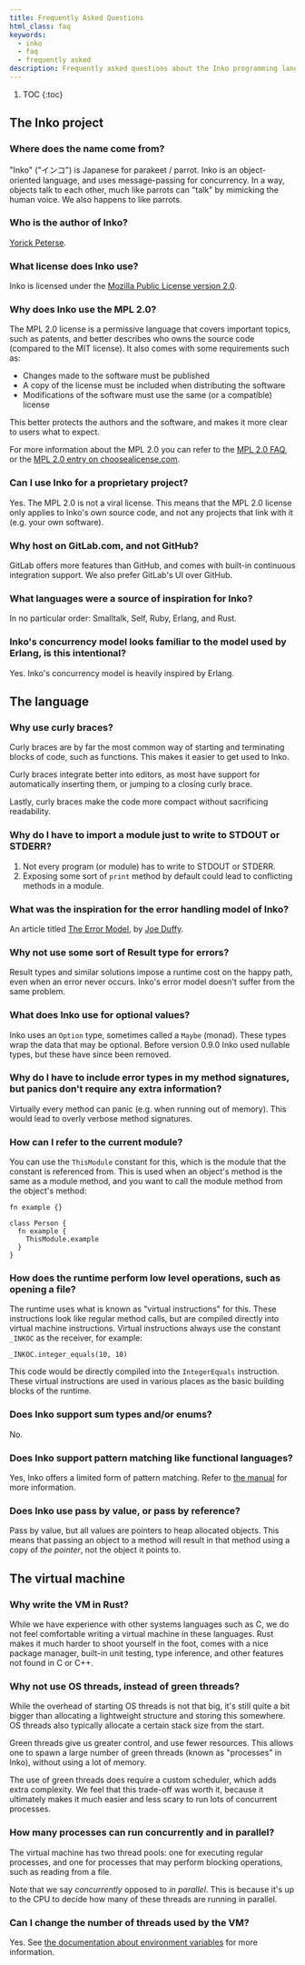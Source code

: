 ```yaml
---
title: Frequently Asked Questions
html_class: faq
keywords:
  - inko
  - faq
  - frequently asked
description: Frequently asked questions about the Inko programming language.
---
```


1. TOC
{:toc}

## The Inko project

### Where does the name come from?

"Inko" ("インコ") is Japanese for parakeet / parrot. Inko is an object-oriented
language, and uses message-passing for concurrency. In a way, objects talk to
each other, much like parrots can "talk" by mimicking the human voice. We also
happens to like parrots.

### Who is the author of Inko?

[Yorick Peterse](https://yorickpeterse.com/).

### What license does Inko use?

Inko is licensed under the [Mozilla Public License version
2.0](https://www.mozilla.org/en-US/MPL/2.0/).

### Why does Inko use the MPL 2.0?

The MPL 2.0 license is a permissive language that covers important topics, such
as patents, and better describes who owns the source code (compared to the MIT
license). It also comes with some requirements such as:

* Changes made to the software must be published
* A copy of the license must be included when distributing the software
* Modifications of the software must use the same (or a compatible) license

This better protects the authors and the software, and makes it more clear to
users what to expect.

For more information about the MPL 2.0 you can refer to the [MPL 2.0
FAQ](https://www.mozilla.org/en-US/MPL/2.0/FAQ/), or the [MPL 2.0 entry on
choosealicense.com](https://choosealicense.com/licenses/mpl-2.0/).

### Can I use Inko for a proprietary project?

Yes. The MPL 2.0 is not a viral license. This means that the MPL 2.0 license
only applies to Inko's own source code, and not any projects that link with it
(e.g. your own software).

### Why host on GitLab.com, and not GitHub?

GitLab offers more features than GitHub, and comes with built-in continuous
integration support. We also prefer GitLab's UI over GitHub.

### What languages were a source of inspiration for Inko?

In no particular order: Smalltalk, Self, Ruby, Erlang, and Rust.

### Inko's concurrency model looks familiar to the model used by Erlang, is this intentional?

Yes. Inko's concurrency model is heavily inspired by Erlang.

## The language

### Why use curly braces?

Curly braces are by far the most common way of starting and terminating blocks
of code, such as functions. This makes it easier to get used to Inko.

Curly braces integrate better into editors, as most have support for
automatically inserting them, or jumping to a closing curly brace.

Lastly, curly braces make the code more compact without sacrificing readability.

### Why do I have to import a module just to write to STDOUT or STDERR?

1. Not every program (or module) has to write to STDOUT or STDERR.
1. Exposing some sort of `print` method by default could lead to conflicting
   methods in a module.

### What was the inspiration for the error handling model of Inko?

An article titled [The Error Model](http://joeduffyblog.com/2016/02/07/the-error-model/),
by [Joe Duffy](http://joeduffyblog.com/).

### Why not use some sort of Result type for errors?

Result types and similar solutions impose a runtime cost on the happy path, even
when an error never occurs. Inko's error model doesn't suffer from the same
problem.

### What does Inko use for optional values?

Inko uses an `Option` type, sometimes called a `Maybe` (monad). These types wrap
the data that may be optional. Before version 0.9.0 Inko used nullable types,
but these have since been removed.

### Why do I have to include error types in my method signatures, but panics don't require any extra information?

Virtually every method can panic (e.g. when running out of memory). This would
lead to overly verbose method signatures.

### How can I refer to the current module?

You can use the `ThisModule` constant for this, which is the module that the
constant is referenced from. This is used when an object's method is the same as
a module method, and you want to call the module method from the object's
method:

```inko
fn example {}

class Person {
  fn example {
    ThisModule.example
  }
}
```

### How does the runtime perform low level operations, such as opening a file?

The runtime uses what is known as "virtual instructions" for this. These
instructions look like regular method calls, but are compiled directly into
virtual machine instructions. Virtual instructions always use the constant
`_INKOC` as the receiver, for example:

```inko
_INKOC.integer_equals(10, 10)
```

This code would be directly compiled into the `IntegerEquals` instruction. These
virtual instructions are used in various places as the basic building blocks of
the runtime.

### Does Inko support sum types and/or enums?

No.

### Does Inko support pattern matching like functional languages?

Yes, Inko offers a limited form of pattern matching. Refer to [the
manual](https://docs.inko-lang.org/manual/master/getting-started/pattern-matching/)
for more information.

### Does Inko use pass by value, or pass by reference?

Pass by value, but all values are pointers to heap allocated objects. This means
that passing an object to a method will result in that method using a copy of
_the pointer_, not the object it points to.

## The virtual machine

### Why write the VM in Rust?

While we have experience with other systems languages such as C, we do not feel
comfortable writing a virtual machine in these languages. Rust makes it much
harder to shoot yourself in the foot, comes with a nice package manager,
built-in unit testing, type inference, and other features not found in C or C++.

### Why not use OS threads, instead of green threads?

While the overhead of starting OS threads is not that big, it's still quite a
bit bigger than allocating a lightweight structure and storing this somewhere.
OS threads also typically allocate a certain stack size from the start.

Green threads give us greater control, and use fewer resources. This allows one
to spawn a large number of green threads (known as "processes" in Inko), without
using a lot of memory.

The use of green threads does require a custom scheduler, which adds extra
complexity. We feel that this trade-off was worth it, because it ultimately
makes it much easier and less scary to run lots of concurrent processes.

### How many processes can run concurrently and in parallel?

The virtual machine has two thread pools: one for executing regular processes,
and one for processes that may perform blocking operations, such as reading from
a file.

Note that we say _concurrently_ opposed to _in parallel_. This is because it's
up to the CPU to decide how many of these threads are running in parallel.

### Can I change the number of threads used by the VM?

Yes. See [the documentation about environment
variables](https://docs.inko-lang.org/manual/master/virtual-machine/configuration/)
for more information.
